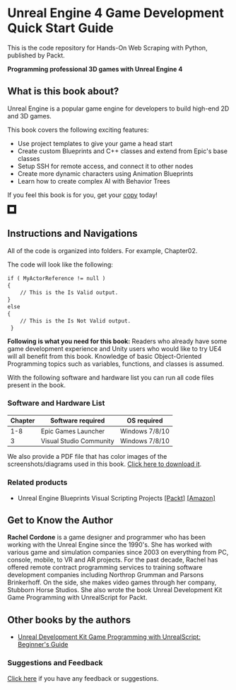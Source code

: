 # Unreal Engine 4 Game Development Quick Start Guide

This is the code repository for Hands-On Web Scraping with Python, published by Packt.

**Programming professional 3D games with Unreal Engine 4**

## What is this book about?
Unreal Engine is a popular game engine for developers to build high-end 2D and 3D games.

This book covers the following exciting features:
* Use project templates to give your game a head start
* Create custom Blueprints and C++ classes and extend from Epic's base classes
* Setup SSH for remote access, and connect it to other nodes
* Create more dynamic characters using Animation Blueprints
* Learn how to create complex AI with Behavior Trees

If you feel this book is for you, get your [copy](https://www.amazon.com/dp/1789950686) today!

<a href="https://www.packtpub.com/?utm_source=github&utm_medium=banner&utm_campaign=GitHubBanner"><img src="https://raw.githubusercontent.com/PacktPublishing/GitHub/master/GitHub.png" 
alt="https://www.packtpub.com/" border="5" /></a>


## Instructions and Navigations
All of the code is organized into folders. For example, Chapter02.

The code will look like the following:
```
if ( MyActorReference != null )
{
    // This is the Is Valid output.
}
else
{
    // This is the Is Not Valid output.
 }
```

**Following is what you need for this book:**
Readers who already have some game development experience and Unity users who would like to try UE4 will all benefit from this book. Knowledge of basic Object-Oriented Programming topics such as variables, functions, and classes is assumed.

With the following software and hardware list you can run all code files present in the book.

### Software and Hardware List

| Chapter  | Software required       | OS required       |
| -------- | ------------------------| ----------------- |
| 1-8      | Epic Games Launcher     | Windows 7/8/10    |
| 3        | Visual Studio Community | Windows 7/8/10    |



We also provide a PDF file that has color images of the screenshots/diagrams used in this book. [Click here to download it](https://www.packtpub.com/sites/default/files/downloads/9781789950687_ColorImages.pdf).



### Related products <Other books you may enjoy>
* Unreal Engine Blueprints Visual Scripting Projects [[Packt]](https://www.packtpub.com/game-development/unreal-engine-blueprints-visual-scripting-projects?utm_source=github&utm_medium=repository&utm_campaign=9781789532425) [[Amazon]](https://www.amazon.com/dp/1789532426)


## Get to Know the Author
**Rachel Cordone**
is a game designer and programmer who has been working with the Unreal Engine since the 1990's. She has worked with various game and simulation companies since 2003 on everything from PC, console, mobile, to VR and AR projects. For the past decade, Rachel has offered remote contract programming services to training software development companies including Northrop Grumman and Parsons Brinkerhoff. On the side, she makes video games through her company, Stubborn Horse Studios. She also wrote the book Unreal Development Kit Game Programming with UnrealScript for Packt.


## Other books by the authors
* [Unreal Development Kit Game Programming with UnrealScript: Beginner's Guide](https://www.packtpub.com/game-development/unreal-development-kit-game-programming-unrealscript-beginners-guide?utm_source=github&utm_medium=repository&utm_campaign=9781849691925)


### Suggestions and Feedback
[Click here](https://docs.google.com/forms/d/e/1FAIpQLSdy7dATC6QmEL81FIUuymZ0Wy9vH1jHkvpY57OiMeKGqib_Ow/viewform) if you have any feedback or suggestions.
